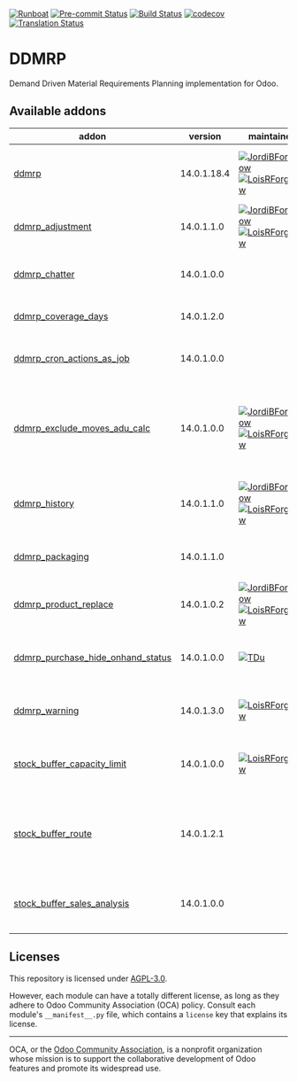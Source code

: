 
[![Runboat](https://img.shields.io/badge/runboat-Try%20me-875A7B.png)](https://runboat.odoo-community.org/builds?repo=OCA/ddmrp&target_branch=14.0)
[![Pre-commit Status](https://github.com/OCA/ddmrp/actions/workflows/pre-commit.yml/badge.svg?branch=14.0)](https://github.com/OCA/ddmrp/actions/workflows/pre-commit.yml?query=branch%3A14.0)
[![Build Status](https://github.com/OCA/ddmrp/actions/workflows/test.yml/badge.svg?branch=14.0)](https://github.com/OCA/ddmrp/actions/workflows/test.yml?query=branch%3A14.0)
[![codecov](https://codecov.io/gh/OCA/ddmrp/branch/14.0/graph/badge.svg)](https://codecov.io/gh/OCA/ddmrp)
[![Translation Status](https://translation.odoo-community.org/widgets/ddmrp-14-0/-/svg-badge.svg)](https://translation.odoo-community.org/engage/ddmrp-14-0/?utm_source=widget)

<!-- /!\ do not modify above this line -->

# DDMRP

Demand Driven Material Requirements Planning implementation for Odoo.

<!-- /!\ do not modify below this line -->

<!-- prettier-ignore-start -->

[//]: # (addons)

Available addons
----------------
addon | version | maintainers | summary
--- | --- | --- | ---
[ddmrp](ddmrp/) | 14.0.1.18.4 | [![JordiBForgeFlow](https://github.com/JordiBForgeFlow.png?size=30px)](https://github.com/JordiBForgeFlow) [![LoisRForgeFlow](https://github.com/LoisRForgeFlow.png?size=30px)](https://github.com/LoisRForgeFlow) | Demand Driven Material Requirements Planning
[ddmrp_adjustment](ddmrp_adjustment/) | 14.0.1.1.0 | [![JordiBForgeFlow](https://github.com/JordiBForgeFlow.png?size=30px)](https://github.com/JordiBForgeFlow) [![LoisRForgeFlow](https://github.com/LoisRForgeFlow.png?size=30px)](https://github.com/LoisRForgeFlow) | Allow to apply factor adjustments to buffers.
[ddmrp_chatter](ddmrp_chatter/) | 14.0.1.0.0 |  | Adds chatter and activities to stock buffers.
[ddmrp_coverage_days](ddmrp_coverage_days/) | 14.0.1.2.0 |  | Implements Coverage Days.
[ddmrp_cron_actions_as_job](ddmrp_cron_actions_as_job/) | 14.0.1.0.0 |  | Run DDMRP Buffer Calculation as jobs
[ddmrp_exclude_moves_adu_calc](ddmrp_exclude_moves_adu_calc/) | 14.0.1.0.0 | [![JordiBForgeFlow](https://github.com/JordiBForgeFlow.png?size=30px)](https://github.com/JordiBForgeFlow) [![LoisRForgeFlow](https://github.com/LoisRForgeFlow.png?size=30px)](https://github.com/LoisRForgeFlow) | Define additional rules to exclude certain moves from ADU calculation
[ddmrp_history](ddmrp_history/) | 14.0.1.1.0 | [![JordiBForgeFlow](https://github.com/JordiBForgeFlow.png?size=30px)](https://github.com/JordiBForgeFlow) [![LoisRForgeFlow](https://github.com/LoisRForgeFlow.png?size=30px)](https://github.com/LoisRForgeFlow) | Allow to store historical data of DDMRP buffers.
[ddmrp_packaging](ddmrp_packaging/) | 14.0.1.1.0 |  | DDMRP integration with packaging
[ddmrp_product_replace](ddmrp_product_replace/) | 14.0.1.0.2 | [![JordiBForgeFlow](https://github.com/JordiBForgeFlow.png?size=30px)](https://github.com/JordiBForgeFlow) [![LoisRForgeFlow](https://github.com/LoisRForgeFlow.png?size=30px)](https://github.com/LoisRForgeFlow) | Provides a assisting tool for product replacement.
[ddmrp_purchase_hide_onhand_status](ddmrp_purchase_hide_onhand_status/) | 14.0.1.0.0 | [![TDu](https://github.com/TDu.png?size=30px)](https://github.com/TDu) | Replace purchase onhand status with smart button.
[ddmrp_warning](ddmrp_warning/) | 14.0.1.3.0 | [![LoisRForgeFlow](https://github.com/LoisRForgeFlow.png?size=30px)](https://github.com/LoisRForgeFlow) | Adds configuration warnings on stock buffers.
[stock_buffer_capacity_limit](stock_buffer_capacity_limit/) | 14.0.1.0.0 | [![LoisRForgeFlow](https://github.com/LoisRForgeFlow.png?size=30px)](https://github.com/LoisRForgeFlow) | Ensures that the limits of storage are never surpassed
[stock_buffer_route](stock_buffer_route/) | 14.0.1.2.1 |  | Allows to force a route to be used when procuring from Stock Buffers
[stock_buffer_sales_analysis](stock_buffer_sales_analysis/) | 14.0.1.0.0 |  | Allows to access the Sales Analysis from Stock Buffers

[//]: # (end addons)

<!-- prettier-ignore-end -->

## Licenses

This repository is licensed under [AGPL-3.0](LICENSE).

However, each module can have a totally different license, as long as they adhere to Odoo Community Association (OCA)
policy. Consult each module's `__manifest__.py` file, which contains a `license` key
that explains its license.

----
OCA, or the [Odoo Community Association](http://odoo-community.org/), is a nonprofit
organization whose mission is to support the collaborative development of Odoo features
and promote its widespread use.
